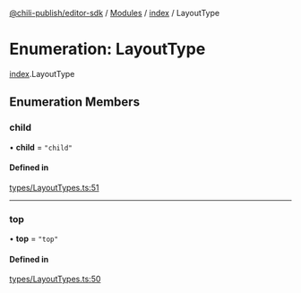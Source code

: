 [@chili-publish/editor-sdk](../README.md) / [Modules](../modules.md) / [index](../modules/index.md) / LayoutType

# Enumeration: LayoutType

[index](../modules/index.md).LayoutType

## Enumeration Members

### child

• **child** = ``"child"``

#### Defined in

[types/LayoutTypes.ts:51](https://github.com/chili-publish/editor-sdk/blob/c6e096c/types/LayoutTypes.ts#L51)

___

### top

• **top** = ``"top"``

#### Defined in

[types/LayoutTypes.ts:50](https://github.com/chili-publish/editor-sdk/blob/c6e096c/types/LayoutTypes.ts#L50)
